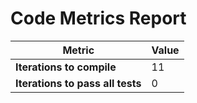 # Code Metrics Report

| Metric                          | Value     |
|---------------------------------|-----------|
| **Iterations to  compile**      | 11        |
| **Iterations to pass all tests**| 0         |

